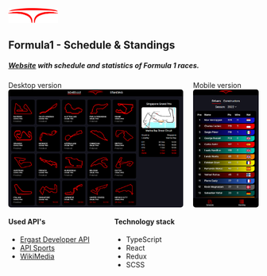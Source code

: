 <a href="https://formula-schedule.vercel.app/schedule">
  <img src="./src/images/F1-logo.svg" width="100" height="30" />
</a>
<h2>Formula1 - Schedule & Standings</h2>
<h5>
  <a href="https://formula-schedule.vercel.app/schedule">Website</a>
  with schedule and statistics of Formula 1 races.
</h5>
<div style="display: flex; gap: 20px">
  <div 
    style="display: flex; flex-direction: column">
    Desktop version
    <img
      src="./src/images/previews/desktop_schedule.png"
      width="400"
      style="border-radius: 5px">
  </div>
  <div
    style="display: flex; flex-direction: column">
    Mobile version
    <img 
      src="./src/images/previews/mobile_standing.png"
      width="150"
      height="100%"
      style="border-radius: 5px">
  </div>
</div>
<div style="width: 100%; display: flex; gap: 50px">
  <div>
    <h4>Used API's</h4>
    <ul>
      <li><a href="https://ergast.com/mrd/">Ergast Developer API</a></li>
      <li><a href="https://api-sports.io/documentation/formula-1/v1">API Sports</a></li>
      <li><a href="https://www.mediawiki.org/wiki/API:Main_page/en">WikiMedia</a></li>
    </ul>
  </div>
  <div>
    <h4>Technology stack</h4>
    <ul>
      <li>TypeScript</li>
      <li>React</li>
      <li>Redux</li>
      <li>SCSS</li>
    </ul>
  </div>
</div>